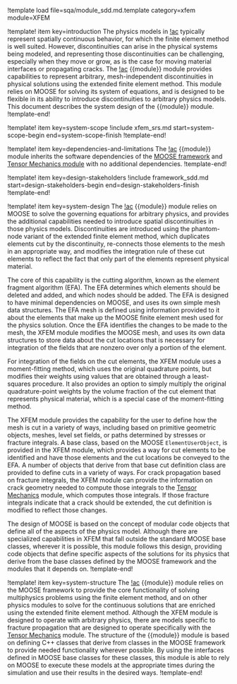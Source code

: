 !template load file=sqa/module_sdd.md.template category=xfem module=XFEM

!template! item key=introduction
The physics models in [!ac](MOOSE) typically represent spatially continuous behavior, for which the finite element method is well suited. However, discontinuities can arise in the physical systems being modeled, and representing those discontinuities can be challenging, especially when they move or grow, as is the case for moving material interfaces or propagating cracks.  The [!ac](MOOSE) {{module}} module provides capabilities to represent arbitrary, mesh-independent discontinuities in physical solutions using the extended finite element method. This module relies on MOOSE for solving its system of equations, and is designed to be flexible in its ability to introduce discontinuities to arbitrary physics models. This document describes the system design of the {{module}} module.
!template-end!

!template! item key=system-scope
!include xfem_srs.md start=system-scope-begin end=system-scope-finish
!template-end!

!template! item key=dependencies-and-limitations
The [!ac](MOOSE) {{module}} module inherits the software dependencies of the [MOOSE framework](framework_sdd.md#dependencies-and-limitations) and [Tensor Mechanics module](tensor_mechanics_sdd.md#dependencies-and-limitations) with no additional dependencies.
!template-end!

!template! item key=design-stakeholders
!include framework_sdd.md start=design-stakeholders-begin end=design-stakeholders-finish
!template-end!

!template! item key=system-design
The [!ac](MOOSE) {{module}} module relies on MOOSE to solve the governing equations for arbitrary physics, and provides the additional capabilities needed to introduce spatial discontinuities in those physics models. Discontinuities are introduced using the phantom-node variant of the extended finite element method, which duplicates elements cut by the discontinuity, re-connects those elements to the mesh in an appropriate way, and modifies the integration rule of these cut elements to reflect the fact that only part of the elements represent physical material.
   
The core of this capability is the cutting algorithm, known as the element fragment algorithm (EFA). The EFA determines which elements should be deleted and added, and which nodes should be added. The EFA is designed to have minimal dependencies on MOOSE, and uses its own simple mesh data structures. The EFA mesh is defined using information provided to it about the elements that make up the MOOSE finite element mesh used for the physics solution. Once the EFA identifies the changes to be made to the mesh, the XFEM module modifies the MOOSE mesh, and uses its own data structures to store data about the cut locations that is necessary for integration of the fields that are nonzero over only a portion of the element.

For integration of the fields on the cut elements, the XFEM module uses a moment-fitting method, which uses the original quadrature points, but modifies their weights using values that are obtained through a least-squares procedure. It also provides an option to simply multiply the original quadrature-point weights by the volume fraction of the cut element that represents physical material, which is a special case of the moment-fitting method.

The XFEM module provides the capability for the user to define how the mesh is cut in a variety of ways, including based on primitive geometric objects, meshes, level set fields, or paths determined by stresses or fracture integrals. A base class, based on the MOOSE `ElementUserObject`, is provided in the XFEM module, which provides a way for cut elements to be identified and have those elements and the cut locations be conveyed to the EFA. A number of objects that derive from that base cut definition class are provided to define cuts in a variety of ways. For crack propagation based on fracture integrals, the XFEM module can provide the information on crack geometry needed to compute those integrals to the [Tensor Mechanics](tensor_mechanics/index.md) module, which computes those integrals. If those fracture integrals indicate that a crack should be extended, the cut definition is modified to reflect those changes.
   
The design of MOOSE is based on the concept of modular code objects that define all of the aspects of the physics model. Although there are specialized capabilities in XFEM that fall outside the standard MOOSE base classes, wherever it is possible, this module follows this design, providing code objects that define specific aspects of the solutions for its physics that derive from the base classes defined by the MOOSE framework and the modules that it depends on.
!template-end!

!template! item key=system-structure
The [!ac](MOOSE) {{module}} module relies on the MOOSE framework to provide the core functionality of solving multiphysics problems using the finite element method, and on other physics modules to solve for the continuous solutions that are enriched using the extended finite element method. Although the XFEM module is designed to operate with arbitrary physics, there are models specific to fracture propagation that are designed to operate specifically with the [Tensor Mechanics](tensor_mechanics/index.md) module. The structure of the {{module}} module is based on defining C++ classes that derive from classes in the MOOSE framework to provide needed functionality wherever possible. By using the interfaces defined in MOOSE base classes for these classes, this module is able to rely on MOOSE to execute these models at the appropriate times during the simulation and use their results in the desired ways.
!template-end!
